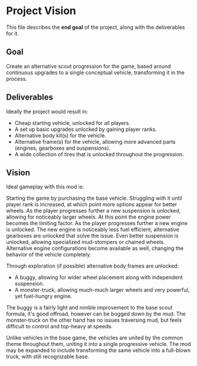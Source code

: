 # Project Vision

This file describes the **end goal** of the project, along with the deliverables for it.

## Goal

Create an alternative scout progression for the game, based around continuous upgrades to a single conceptual vehicle, transforming it in the process.

## Deliverables

Ideally the project would result in:

- Cheap starting vehicle, unlocked for all players.
- A set up basic upgrades unlocked by gaining player ranks.
- Alternative body kit(s) for the vehicle.
- Alternative frame(s) for the vehicle, allowing more advanced parts (engines, gearboxes and suspensions).
- A wide collection of tires that is unlocked throughout the progression.

## Vision

Ideal gameplay with this mod is:

Starting the game by purchasing the base vehicle.
Struggling with it until player rank is increased, at which point more options appear for better wheels.
As the player progresses further a new suspension is unlocked, allowing for noticeably larger wheels.
At this point the engine power becomes the limiting factor. As the player progresses further a new engine is unlocked.
The new engine is noticeably less fuel efficient, alternative gearboxes are unlocked that solve the issue.
Even better suspension is unlocked, allowing specialized mud-stompers or chained wheels.
Alternative engine configurations become available as well, changing the behavior of the vehicle completely.

Through exploration (if possible) alternative body frames are unlocked:

- A buggy, allowing for wider wheel placement along with independent suspension.
- A monster-truck, allowing much-much larger wheels and very powerful, yet fuel-hungry engine.

The buggy is a fairly light and nimble improvement to the base scout formula, it's good offroad, however can be bogged down by the mud.
The monster-truck on the other hand has no issues traversing mud, but feels difficult to control and top-heavy at speeds.

Unlike vehicles in the base game, the vehicles are united by the common theme throughout them, uniting it into a single progressive vehicle.
The mod may be expanded to include transforming the same vehicle into a full-blown truck, with still recognizable base.
